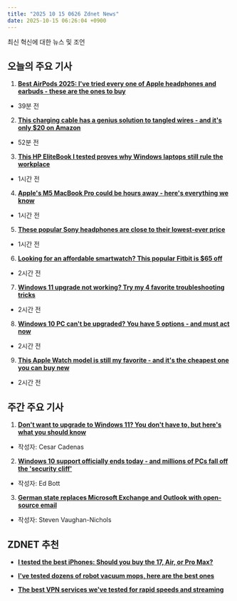 ```yaml
---
title: "2025 10 15 0626 Zdnet News"
date: 2025-10-15 06:26:04 +0900
---
```


최신 혁신에 대한 뉴스 및 조언  
## 오늘의 주요 기사  

1. **[Best AirPods 2025: I've tried every one of Apple headphones and earbuds - these are the ones to buy](https://www.zdnet.com/article/best-airpods/)**  
* 39분 전  

2. **[This charging cable has a genius solution to tangled wires - and it's only $20 on Amazon](https://www.zdnet.com/home-and-office/this-charging-cable-has-a-genius-solution-to-tangled-wires-and-its-only-20-on-amazon/)**  
* 52분 전  

3. **[This HP EliteBook I tested proves why Windows laptops still rule the workplace](https://www.zdnet.com/article/this-hp-elitebook-i-tested-proves-why-windows-laptops-still-rule-the-workplace/)**  
* 1시간 전  

4. **[Apple's M5 MacBook Pro could be hours away - here's everything we know](https://www.zdnet.com/article/apples-m5-macbook-pro-could-be-hours-away-heres-everything-we-know/)**  
* 1시간 전  

5. **[These popular Sony headphones are close to their lowest-ever price](https://www.zdnet.com/article/these-popular-sony-headphones-are-close-to-their-lowest-ever-price/)**  
* 1시간 전  

6. **[Looking for an affordable smartwatch? This popular Fitbit is $65 off](https://www.zdnet.com/article/looking-for-an-affordable-smartwatch-this-popular-fitbit-is-65-off/)**  
* 2시간 전  

7. **[Windows 11 upgrade not working? Try my 4 favorite troubleshooting tricks](https://www.zdnet.com/article/windows-11-upgrade-not-working-try-my-favorite-troubleshooting-tricks/)**  
* 2시간 전  

8. **[Windows 10 PC can't be upgraded? You have 5 options - and must act now](https://www.zdnet.com/article/windows-10-pc-cant-be-upgraded-you-have-5-options-and-must-act-now/)**  
* 2시간 전  

9. **[This Apple Watch model is still my favorite - and it's the cheapest one you can buy new](https://www.zdnet.com/article/this-apple-watch-model-is-still-my-favorite-and-its-the-cheapest-one-you-can-buy-new/)**  
* 2시간 전  

## 주간 주요 기사  

1. **[Don't want to upgrade to Windows 11? You don't have to, but here's what you should know](https://www.zdnet.com/article/dont-want-to-upgrade-to-windows-11-you-dont-have-to-but-heres-what-you-should-know/)**  
* 작성자: Cesar Cadenas  

2. **[Windows 10 support officially ends today - and millions of PCs fall off the 'security cliff'](https://www.zdnet.com/article/windows-10-support-officially-ends-today-and-millions-of-pcs-fall-off-the-security-cliff/)**  
* 작성자: Ed Bott  

3. **[German state replaces Microsoft Exchange and Outlook with open-source email](https://www.zdnet.com/article/german-state-replaces-microsoft-exchange-and-outlook-with-open-source-email/)**  
* 작성자: Steven Vaughan-Nichols  

## ZDNET 추천  
- **[I tested the best iPhones: Should you buy the 17, Air, or Pro Max?](https://www.zdnet.com/article/best-iphone/)**  

- **[I've tested dozens of robot vacuum mops, here are the best ones](https://www.zdnet.com/home-and-office/kitchen-household/best-robot-vacuum-mop/)**  
- **[The best VPN services we've tested for rapid speeds and streaming](https://www.zdnet.com/article/best-vpn/)**